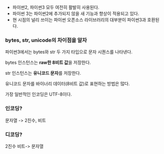 
- 파이썬2, 파이썬3 모두 여전히 활발히 사용된다.
- 파이썬 3는 파이썬2에 추가되지 않을 새 기능과 향상이 적용되고 있다.
- 현 시점의 널리 쓰이는 파이썬 오픈소스 라이브러리의 대부분이 파이썬3과 호환된다.


### bytes, str, unicode의 차이점을 알자

파이썬3에서는 bytes와 str 두 가지 타입으로 문자 시퀀스를 나타낸다. 

bytes 인스턴스는 **raw한 8비트 값**을 저장한다.

str 인스턴스는 **유니코드 문자**를 저장한다.

유니코드 문자를 바이너리 데이터(8비트 값)로 표현하는 방법은 많다.

가장 일반적인 인코딩은 UTF-8이다.

### 인코딩?

문자열 -> 2진수, 비트

### 디코딩?

2진수 비트-> 문자열

